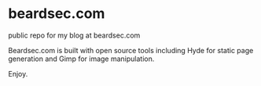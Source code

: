beardsec.com
============

public repo for my blog at beardsec.com

Beardsec.com is built with open source tools including Hyde for static page generation and Gimp for image manipulation.

Enjoy.
